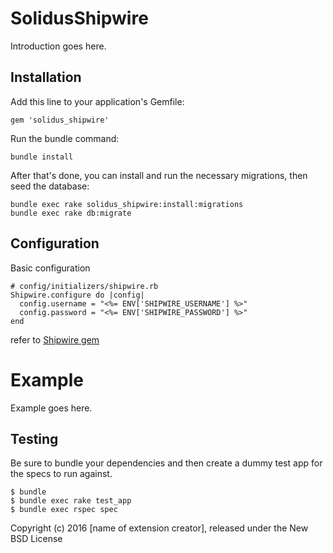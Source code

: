 SolidusShipwire
=============

Introduction goes here.

## Installation

Add this line to your application's Gemfile:

```
gem 'solidus_shipwire'
```

Run the bundle command:

```
bundle install
```

After that's done, you can install and run the necessary migrations, then seed the database:

```
bundle exec rake solidus_shipwire:install:migrations
bundle exec rake db:migrate
```

## Configuration

Basic configuration

```
# config/initializers/shipwire.rb
Shipwire.configure do |config|
  config.username = "<%= ENV['SHIPWIRE_USERNAME'] %>"
  config.password = "<%= ENV['SHIPWIRE_PASSWORD'] %>"
end
```

refer to [Shipwire gem](https://github.com/billr578/shipwire)

Example
=============

Example goes here.

Testing
-------

Be sure to bundle your dependencies and then create a dummy test app for the specs to run against.

    $ bundle
    $ bundle exec rake test_app
    $ bundle exec rspec spec

Copyright (c) 2016 [name of extension creator], released under the New BSD License
